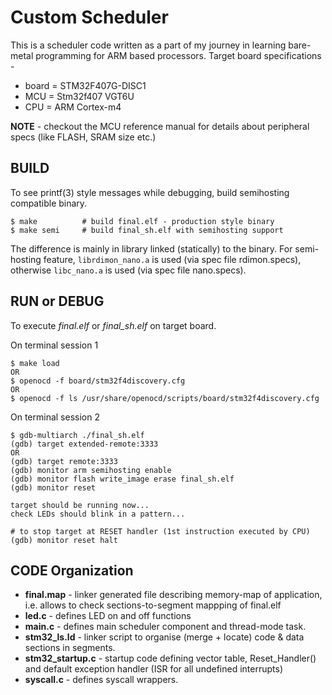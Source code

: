 # Custom Scheduler
This is a scheduler code written as a part of my journey in learning bare-metal programming for ARM based processors. Target board specifications -

- board = STM32F407G-DISC1
- MCU   = Stm32f407 VGT6U
- CPU   = ARM Cortex-m4

**NOTE** - checkout the MCU reference manual for details about peripheral specs (like FLASH, SRAM size etc.)

## BUILD
To see printf(3) style messages while debugging, build semihosting compatible binary.

```
$ make			# build final.elf - production style binary
$ make semi		# build final_sh.elf with semihosting support
```
The difference is mainly in library linked (statically) to the binary. For semi-hosting feature, `librdimon_nano.a` is used (via spec file rdimon.specs), otherwise `libc_nano.a` is used (via spec file nano.specs).

## RUN or DEBUG
To execute *final.elf* or *final_sh.elf* on target board.

On terminal session 1
```
$ make load
OR
$ openocd -f board/stm32f4discovery.cfg
OR
$ openocd -f ls /usr/share/openocd/scripts/board/stm32f4discovery.cfg 
```

On terminal session 2
```
$ gdb-multiarch ./final_sh.elf 
(gdb) target extended-remote:3333
OR
(gdb) target remote:3333
(gdb) monitor arm semihosting enable
(gdb) monitor flash write_image erase final_sh.elf
(gdb) monitor reset

target should be running now... 
check LEDs should blink in a pattern...

# to stop target at RESET handler (1st instruction executed by CPU)
(gdb) monitor reset halt
```

## CODE Organization

- **final.map** - linker generated file describing memory-map of application, i.e. allows to check sections-to-segment mappping of final.elf
- **led.c** - defines LED on and off functions
- **main.c** - defines main scheduler component and thread-mode task.
- **stm32_ls.ld** - linker script to organise (merge + locate) code & data sections in segments. 
- **stm32_startup.c** - startup code defining vector table, Reset_Handler() and default exception handler (ISR for all undefined interrupts)
- **syscall.c** - defines syscall wrappers.
